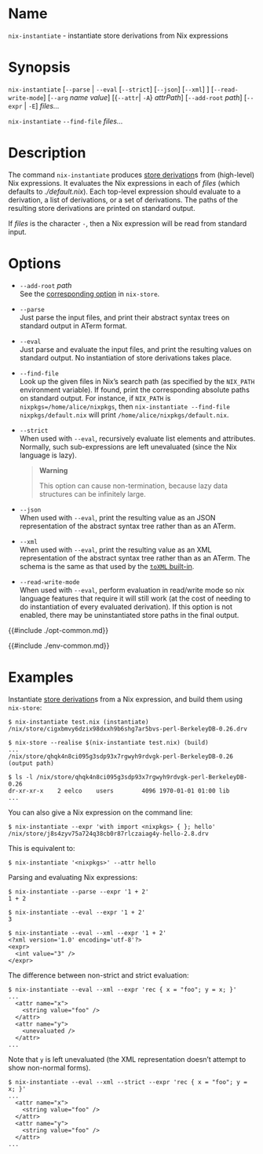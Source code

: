 # Name

`nix-instantiate` - instantiate store derivations from Nix expressions

# Synopsis

`nix-instantiate`
  [`--parse` | `--eval` [`--strict`] [`--json`] [`--xml`] ]
  [`--read-write-mode`]
  [`--arg` *name* *value*]
  [{`--attr`| `-A`} *attrPath*]
  [`--add-root` *path*]
  [`--expr` | `-E`]
  *files…*

`nix-instantiate` `--find-file` *files…*

# Description

The command `nix-instantiate` produces [store derivation]s from (high-level) Nix expressions.
It evaluates the Nix expressions in each of *files* (which defaults to
*./default.nix*). Each top-level expression should evaluate to a
derivation, a list of derivations, or a set of derivations. The paths
of the resulting store derivations are printed on standard output.

[store derivation]: @docroot@/glossary.md#gloss-store-derivation

If *files* is the character `-`, then a Nix expression will be read from
standard input.

# Options

  - `--add-root` *path*\
    See the [corresponding option](nix-store.md) in `nix-store`.

  - `--parse`\
    Just parse the input files, and print their abstract syntax trees on
    standard output in ATerm format.

  - `--eval`\
    Just parse and evaluate the input files, and print the resulting
    values on standard output. No instantiation of store derivations
    takes place.

  - `--find-file`\
    Look up the given files in Nix’s search path (as specified by the
    `NIX_PATH` environment variable). If found, print the corresponding
    absolute paths on standard output. For instance, if `NIX_PATH` is
    `nixpkgs=/home/alice/nixpkgs`, then `nix-instantiate --find-file
    nixpkgs/default.nix` will print `/home/alice/nixpkgs/default.nix`.

  - `--strict`\
    When used with `--eval`, recursively evaluate list elements and
    attributes. Normally, such sub-expressions are left unevaluated
    (since the Nix language is lazy).

    > **Warning**
    >
    > This option can cause non-termination, because lazy data
    > structures can be infinitely large.

  - `--json`\
    When used with `--eval`, print the resulting value as an JSON
    representation of the abstract syntax tree rather than as an ATerm.

  - `--xml`\
    When used with `--eval`, print the resulting value as an XML
    representation of the abstract syntax tree rather than as an ATerm.
    The schema is the same as that used by the [`toXML`
    built-in](@docroot@/language/builtins.md).

  - `--read-write-mode`\
    When used with `--eval`, perform evaluation in read/write mode so
    nix language features that require it will still work (at the cost
    of needing to do instantiation of every evaluated derivation). If
    this option is not enabled, there may be uninstantiated store paths
    in the final output.

{{#include ./opt-common.md}}

{{#include ./env-common.md}}

# Examples

Instantiate [store derivation]s from a Nix expression, and build them using `nix-store`:

```console
$ nix-instantiate test.nix (instantiate)
/nix/store/cigxbmvy6dzix98dxxh9b6shg7ar5bvs-perl-BerkeleyDB-0.26.drv

$ nix-store --realise $(nix-instantiate test.nix) (build)
...
/nix/store/qhqk4n8ci095g3sdp93x7rgwyh9rdvgk-perl-BerkeleyDB-0.26 (output path)

$ ls -l /nix/store/qhqk4n8ci095g3sdp93x7rgwyh9rdvgk-perl-BerkeleyDB-0.26
dr-xr-xr-x    2 eelco    users        4096 1970-01-01 01:00 lib
...
```

You can also give a Nix expression on the command line:

```console
$ nix-instantiate --expr 'with import <nixpkgs> { }; hello'
/nix/store/j8s4zyv75a724q38cb0r87rlczaiag4y-hello-2.8.drv
```

This is equivalent to:

```console
$ nix-instantiate '<nixpkgs>' --attr hello
```

Parsing and evaluating Nix expressions:

```console
$ nix-instantiate --parse --expr '1 + 2'
1 + 2
```

```console
$ nix-instantiate --eval --expr '1 + 2'
3
```

```console
$ nix-instantiate --eval --xml --expr '1 + 2'
<?xml version='1.0' encoding='utf-8'?>
<expr>
  <int value="3" />
</expr>
```

The difference between non-strict and strict evaluation:

```console
$ nix-instantiate --eval --xml --expr 'rec { x = "foo"; y = x; }'
...
  <attr name="x">
    <string value="foo" />
  </attr>
  <attr name="y">
    <unevaluated />
  </attr>
...
```

Note that `y` is left unevaluated (the XML representation doesn’t
attempt to show non-normal forms).

```console
$ nix-instantiate --eval --xml --strict --expr 'rec { x = "foo"; y = x; }'
...
  <attr name="x">
    <string value="foo" />
  </attr>
  <attr name="y">
    <string value="foo" />
  </attr>
...
```
